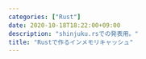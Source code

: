 ```yaml
---
categories: ["Rust"]
date: 2020-10-18T18:22:00+09:00
description: "shinjuku.rsでの発表用。"
title: "Rustで作るインメモリキャッシュ"
---
```

<section data-markdown
    data-separator="\n===\n"
    data-vertical="\n---\n"
    data-notes="^Note:">
<script type="text/template">

# Rustで作るインメモリキャッシュ
----------------------
[RustのLT会 Shinjuku.rs #12 @オンライン - connpass](https://forcia.connpass.com/event/187287/)

<!-- .slide: class="center" -->

===

# About Me
---------
![κeenのアイコン](/images/kappa2_vest.png) <!-- .element: style="position:absolute;right:0;z-index:-1" width="20%" -->

 * κeen
 * [@blackenedgold](https://twitter.com/blackenedgold)
 * Github: [KeenS](https://github.com/KeenS)
 * GitLab: [blackenedgold](https://gitlab.com/blackenedgold)
 * [Idein Inc.](https://idein.jp/)のエンジニア
 * Lisp, ML, Rust, Shell Scriptあたりを書きます

===

# モチベーション
--------------

* アプリケーションでキャッシュしたいよね
  + アクセス数の80%はアクセス頻度上位20%のアイテム
  + もうちょっと極端なケースも
* 例えば [crates.io](https://crates.io)のmost downloaded
* 少量ならメモリに載るのでDBアクセスを省きたい

===

# ハッシュマップ？
--------------


```rust
struct CachedDao { cache: HashMap<Key, Value>, dao: Dao }
impl CacheedDao {
    fn get(&mut self, key: &Key) -> Result<Option<Value>> {
        match self.cache.get(key) {
            Some(v) => Ok(Some(v)),
            None => {
                let v = dao.get(key)?;
                if let Some(v) = &v {
                    self.cache.insert(k.clone(), v.clone())
                }
                Ok(v)
            }
        }
    }
}
```

===

# 🙅‍
-------

* 使ってないデータを捨てる処理がない
* 最終的に全てのデータをメモリに載せてしまう
* →メモリ使用量制限のあるハッシュマップを作ろう
  + 現実にはアイテム数制限
===

# インメモリキャッシュ
----------------------

* ほとんどハッシュマップと一緒
* 容量が足りなくなったときの挙動が違う

<table style="align:center;border-collapse:separate;border-spacing:8px; display: inline">
  <tr><th style="border-bottom: solid 1px;">マップ</th><th  style="border-bottom: solid 1px;">キャッシュ</th></tr>
  <tr><td>容量を増やす</td><td>アイテムを削除</td></tr>
</table>


===

# キャッシュポリシー
--------------------

* 容量が一杯になったときにどのアイテムを削除するか？
* 色々ポリシーがある
  + ランダム
  + ハッシュが衝突したもの
  + 一番古い要素(FIFO)
  + …
* ポリシーによってパフォーマンス（ヒット率）が変わる

===

# Least Recently Used
---------------------

* 最後に参照したのが最も古いアイテムを削除
* そこそこキャッシュヒット率が良いことで知られる
* →これで実装してみよう

===

# LRU Explained
----------------


<svg width="640" height="480" xmlns:xlink="http://www.w3.org/1999/xlink">
  <g transform="scale(4)">
    <use xlink:href="#base-box" />
    <use xlink:href="#new-1" />
  </g>
</svg>

===

# LRU Explained
----------------

<svg width="640" height="480" xmlns:xlink="http://www.w3.org/1999/xlink">
  <g transform="scale(4)">
    <use xlink:href="#base-box" />
    <use xlink:href="#new-1" />
    <use xlink:href="#arrow-top" />
  </g>
</svg>

===

# LRU Explained
----------------

<svg width="640" height="480" xmlns:xlink="http://www.w3.org/1999/xlink">
  <g transform="scale(4)">
    <use xlink:href="#base-box" />
    <use xlink:href="#item-1" />
  </g>
</svg>

===

# LRU Explained
----------------

<svg width="640" height="480" xmlns:xlink="http://www.w3.org/1999/xlink">
  <g transform="scale(4)">
    <use xlink:href="#base-box" />
    <use xlink:href="#item-1" />
    <use xlink:href="#new-2" />
  </g>
</svg>

===

# LRU Explained
----------------

<svg width="640" height="480" xmlns:xlink="http://www.w3.org/1999/xlink">
  <g transform="scale(4)">
    <use xlink:href="#base-box" />
    <use xlink:href="#item-1" />
    <use xlink:href="#new-2" />
    <use xlink:href="#arrow-top" />
    <use xlink:href="#arrow-1-2" />
  </g>
</svg>

===

# LRU Explained
----------------

<svg width="640" height="480" xmlns:xlink="http://www.w3.org/1999/xlink">
  <g transform="scale(4)">
    <use xlink:href="#base-box" />
    <use xlink:href="#item-2-1" />
  </g>
</svg>

===

# LRU Explained
----------------

<svg width="640" height="480" xmlns:xlink="http://www.w3.org/1999/xlink">
  <g transform="scale(4)">
    <use xlink:href="#base-box" />
    <use xlink:href="#item-2-1" />
    <use xlink:href="#new-3" />
  </g>
</svg>

===

# LRU Explained
----------------

<svg width="640" height="480" xmlns:xlink="http://www.w3.org/1999/xlink">
  <g transform="scale(4)">
    <use xlink:href="#base-box" />
    <use xlink:href="#item-2-1" />
    <use xlink:href="#new-3" />
    <use xlink:href="#arrow-top" />
    <use xlink:href="#arrow-1-2" />
    <use xlink:href="#arrow-2-3" />
  </g>
</svg>

===

# LRU Explained
----------------

<svg width="640" height="480" xmlns:xlink="http://www.w3.org/1999/xlink">
  <g transform="scale(4)">
    <use xlink:href="#base-box" />
    <use xlink:href="#item-3-2-1" />
  </g>
</svg>

===

# LRU Explained
----------------

<svg width="640" height="480" xmlns:xlink="http://www.w3.org/1999/xlink">
  <g transform="scale(4)">
    <use xlink:href="#base-box" />
    <use xlink:href="#item-3-2-1" />
    <use xlink:href="#new-4" />
  </g>
</svg>


===

# LRU Explained
----------------

<svg width="640" height="480" xmlns:xlink="http://www.w3.org/1999/xlink">
  <g transform="scale(4)">
    <use xlink:href="#base-box" />
    <use xlink:href="#item-3-2-1" />
    <use xlink:href="#new-4" />
    <use xlink:href="#arrow-1-2" />
    <use xlink:href="#arrow-2-3" />
    <use xlink:href="#arrow-3-out" />
  </g>
</svg>

===

# LRU Explained
----------------

<svg width="640" height="480" xmlns:xlink="http://www.w3.org/1999/xlink">
  <g transform="scale(4)">
    <use xlink:href="#base-box" />
    <use xlink:href="#item--3-2-1out" />
    <use xlink:href="#new-4" />
  </g>
</svg>


===

# LRU Explained
----------------

<svg width="640" height="480" xmlns:xlink="http://www.w3.org/1999/xlink">
  <g transform="scale(4)">
    <use xlink:href="#base-box" />
    <use xlink:href="#item--3-2-1out" />
    <use xlink:href="#new-4" />
    <use xlink:href="#arrow-top" />
  </g>
</svg>

===

# LRU Explained
----------------

<svg width="640" height="480" xmlns:xlink="http://www.w3.org/1999/xlink">
  <g transform="scale(4)">
    <use xlink:href="#base-box" />
    <use xlink:href="#item-4-3-2" />
  </g>
</svg>

===

# LRU Explained
----------------

<svg width="640" height="480" xmlns:xlink="http://www.w3.org/1999/xlink">
  <g transform="scale(4)">
    <use xlink:href="#base-box" />
    <use xlink:href="#item-4-3-2" />
    <use xlink:href="#new-2" />
  </g>
</svg>

===

# LRU Explained
----------------

<svg width="640" height="480" xmlns:xlink="http://www.w3.org/1999/xlink">
  <g transform="scale(4)">
    <use xlink:href="#base-box" />
    <use xlink:href="#item-4-3-2" />
    <use xlink:href="#new-2" />
    <use xlink:href="#arrow-1-2" />
    <use xlink:href="#arrow-2-3" />
    <use xlink:href="#arrow-3-1" />
  </g>
</svg>

===

# LRU Explained
----------------

<svg width="640" height="480" xmlns:xlink="http://www.w3.org/1999/xlink">
  <g transform="scale(4)">
    <use xlink:href="#base-box" />
    <use xlink:href="#item-2-4-3" />
  </g>
</svg>


===

# 実装
------

* LRU + ハッシュマップ

<svg
   xmlns:dc="http://purl.org/dc/elements/1.1/"
   xmlns:cc="http://creativecommons.org/ns#"
   xmlns:rdf="http://www.w3.org/1999/02/22-rdf-syntax-ns#"
   xmlns:svg="http://www.w3.org/2000/svg"
   xmlns="http://www.w3.org/2000/svg"
   xmlns:sodipodi="http://sodipodi.sourceforge.net/DTD/sodipodi-0.dtd"
   xmlns:inkscape="http://www.inkscape.org/namespaces/inkscape"
   width="640"
   height="480"
   viewBox="0 0 169.33333 127"
   version="1.1"
   id="svg136"
   inkscape:version="0.92.5 (2060ec1f9f, 2020-04-08)"
   sodipodi:docname="fully-associative-cache.svg">
  <defs
     id="defs130" />
  <metadata
     id="metadata133">
    <rdf:RDF>
      <cc:Work
         rdf:about="">
        <dc:format>image/svg+xml</dc:format>
        <dc:type
           rdf:resource="http://purl.org/dc/dcmitype/StillImage" />
        <dc:title />
      </cc:Work>
    </rdf:RDF>
  </metadata>
  <g
     inkscape:label="レイヤー 1"
     inkscape:groupmode="layer"
     id="layer1"
     transform="translate(0,-169.99998)">
    <rect
       style="opacity:1;fill:none;fill-opacity:1;stroke:#1a1a1a;stroke-width:1.05833328;stroke-linecap:round;stroke-linejoin:miter;stroke-miterlimit:4;stroke-dasharray:none;stroke-dashoffset:0;stroke-opacity:1"
       id="rect186"
       width="13.49711"
       height="13.49711"
       x="32.205978"
       y="177.5305" />
    <rect
       style="opacity:1;fill:none;fill-opacity:1;stroke:#1a1a1a;stroke-width:1.05833328;stroke-linecap:round;stroke-linejoin:miter;stroke-miterlimit:4;stroke-dasharray:none;stroke-dashoffset:0;stroke-opacity:1"
       id="rect186-2"
       width="13.497111"
       height="13.497111"
       x="32.205978"
       y="191.02762" />
    <rect
       style="opacity:1;fill:none;fill-opacity:1;stroke:#1a1a1a;stroke-width:1.05833328;stroke-linecap:round;stroke-linejoin:miter;stroke-miterlimit:4;stroke-dasharray:none;stroke-dashoffset:0;stroke-opacity:1"
       id="rect186-7"
       width="13.497111"
       height="13.497111"
       x="32.205978"
       y="204.52473" />
    <rect
       style="opacity:1;fill:none;fill-opacity:1;stroke:#1a1a1a;stroke-width:1.05833328;stroke-linecap:round;stroke-linejoin:miter;stroke-miterlimit:4;stroke-dasharray:none;stroke-dashoffset:0;stroke-opacity:1"
       id="rect186-0"
       width="13.497111"
       height="13.497111"
       x="32.205978"
       y="218.02185" />
    <rect
       style="opacity:1;fill:none;fill-opacity:1;stroke:#1a1a1a;stroke-width:1.05833328;stroke-linecap:round;stroke-linejoin:miter;stroke-miterlimit:4;stroke-dasharray:none;stroke-dashoffset:0;stroke-opacity:1"
       id="rect186-9"
       width="13.497111"
       height="13.497111"
       x="32.205978"
       y="231.51897" />
    <rect
       style="opacity:1;fill:none;fill-opacity:1;stroke:#1a1a1a;stroke-width:1.05833328;stroke-linecap:round;stroke-linejoin:miter;stroke-miterlimit:4;stroke-dasharray:none;stroke-dashoffset:0;stroke-opacity:1"
       id="rect186-3"
       width="13.497111"
       height="13.497111"
       x="32.205978"
       y="258.51318" />
    <rect
       style="opacity:1;fill:none;fill-opacity:1;stroke:#1a1a1a;stroke-width:1.05833328;stroke-linecap:round;stroke-linejoin:miter;stroke-miterlimit:4;stroke-dasharray:none;stroke-dashoffset:0;stroke-opacity:1"
       id="rect186-6"
       width="13.497111"
       height="13.497111"
       x="32.205978"
       y="245.01608" />
    <g
       id="g275">
      <g
         transform="translate(6.2140111,0.73500061)"
         id="g264">
        <rect
           style="opacity:1;fill:none;fill-opacity:1;stroke:#1a1a1a;stroke-width:1.05833328;stroke-linecap:round;stroke-linejoin:miter;stroke-miterlimit:4;stroke-dasharray:none;stroke-dashoffset:0;stroke-opacity:1"
           id="rect186-06"
           width="30.468723"
           height="13.497116"
           x="67.552376"
           y="176.7955" />
        <rect
           style="opacity:1;fill:none;fill-opacity:1;stroke:#1a1a1a;stroke-width:1.05833328;stroke-linecap:round;stroke-linejoin:miter;stroke-miterlimit:4;stroke-dasharray:none;stroke-dashoffset:0;stroke-opacity:1"
           id="rect186-06-2"
           width="30.468723"
           height="13.497116"
           x="98.021103"
           y="176.7955" />
      </g>
    </g>
    <g
       transform="translate(0,13.497116)"
       id="g275-1">
      <g
         transform="translate(6.2140111,0.73500061)"
         id="g264-8">
        <rect
           style="opacity:1;fill:none;fill-opacity:1;stroke:#1a1a1a;stroke-width:1.05833328;stroke-linecap:round;stroke-linejoin:miter;stroke-miterlimit:4;stroke-dasharray:none;stroke-dashoffset:0;stroke-opacity:1"
           id="rect186-06-7"
           width="30.468723"
           height="13.497116"
           x="67.552376"
           y="176.7955" />
        <rect
           style="opacity:1;fill:none;fill-opacity:1;stroke:#1a1a1a;stroke-width:1.05833328;stroke-linecap:round;stroke-linejoin:miter;stroke-miterlimit:4;stroke-dasharray:none;stroke-dashoffset:0;stroke-opacity:1"
           id="rect186-06-2-9"
           width="30.468723"
           height="13.497116"
           x="98.021103"
           y="176.7955" />
      </g>
    </g>
    <g
       transform="translate(0,26.994232)"
       id="g275-2">
      <g
         transform="translate(6.2140111,0.73500061)"
         id="g264-0">
        <rect
           style="opacity:1;fill:none;fill-opacity:1;stroke:#1a1a1a;stroke-width:1.05833328;stroke-linecap:round;stroke-linejoin:miter;stroke-miterlimit:4;stroke-dasharray:none;stroke-dashoffset:0;stroke-opacity:1"
           id="rect186-06-23"
           width="30.468723"
           height="13.497116"
           x="67.552376"
           y="176.7955" />
        <rect
           style="opacity:1;fill:none;fill-opacity:1;stroke:#1a1a1a;stroke-width:1.05833328;stroke-linecap:round;stroke-linejoin:miter;stroke-miterlimit:4;stroke-dasharray:none;stroke-dashoffset:0;stroke-opacity:1"
           id="rect186-06-2-7"
           width="30.468723"
           height="13.497116"
           x="98.021103"
           y="176.7955" />
      </g>
    </g>
    <g
       transform="translate(0,40.491348)"
       id="g275-5">
      <g
         transform="translate(6.2140111,0.73500061)"
         id="g264-9">
        <rect
           style="opacity:1;fill:none;fill-opacity:1;stroke:#1a1a1a;stroke-width:1.05833328;stroke-linecap:round;stroke-linejoin:miter;stroke-miterlimit:4;stroke-dasharray:none;stroke-dashoffset:0;stroke-opacity:1"
           id="rect186-06-22"
           width="30.468723"
           height="13.497116"
           x="67.552376"
           y="176.7955" />
        <rect
           style="opacity:1;fill:none;fill-opacity:1;stroke:#1a1a1a;stroke-width:1.05833328;stroke-linecap:round;stroke-linejoin:miter;stroke-miterlimit:4;stroke-dasharray:none;stroke-dashoffset:0;stroke-opacity:1"
           id="rect186-06-2-8"
           width="30.468723"
           height="13.497116"
           x="98.021103"
           y="176.7955" />
      </g>
    </g>
    <g
       transform="translate(0,53.988464)"
       id="g275-9">
      <g
         transform="translate(6.2140111,0.73500061)"
         id="g264-7">
        <rect
           style="opacity:1;fill:none;fill-opacity:1;stroke:#1a1a1a;stroke-width:1.05833328;stroke-linecap:round;stroke-linejoin:miter;stroke-miterlimit:4;stroke-dasharray:none;stroke-dashoffset:0;stroke-opacity:1"
           id="rect186-06-3"
           width="30.468723"
           height="13.497116"
           x="67.552376"
           y="176.7955" />
        <rect
           style="opacity:1;fill:none;fill-opacity:1;stroke:#1a1a1a;stroke-width:1.05833328;stroke-linecap:round;stroke-linejoin:miter;stroke-miterlimit:4;stroke-dasharray:none;stroke-dashoffset:0;stroke-opacity:1"
           id="rect186-06-2-6"
           width="30.468723"
           height="13.497116"
           x="98.021103"
           y="176.7955" />
      </g>
    </g>
    <g
       transform="translate(0,67.48558)"
       id="g275-12">
      <g
         transform="translate(6.2140111,0.73500061)"
         id="g264-93">
        <rect
           style="opacity:1;fill:none;fill-opacity:1;stroke:#1a1a1a;stroke-width:1.05833328;stroke-linecap:round;stroke-linejoin:miter;stroke-miterlimit:4;stroke-dasharray:none;stroke-dashoffset:0;stroke-opacity:1"
           id="rect186-06-1"
           width="30.468723"
           height="13.497116"
           x="67.552376"
           y="176.7955" />
        <rect
           style="opacity:1;fill:none;fill-opacity:1;stroke:#1a1a1a;stroke-width:1.05833328;stroke-linecap:round;stroke-linejoin:miter;stroke-miterlimit:4;stroke-dasharray:none;stroke-dashoffset:0;stroke-opacity:1"
           id="rect186-06-2-94"
           width="30.468723"
           height="13.497116"
           x="98.021103"
           y="176.7955" />
      </g>
    </g>
    <g
       transform="translate(0,80.982696)"
       id="g275-7">
      <g
         transform="translate(6.2140111,0.73500061)"
         id="g264-84">
        <rect
           style="opacity:1;fill:none;fill-opacity:1;stroke:#1a1a1a;stroke-width:1.05833328;stroke-linecap:round;stroke-linejoin:miter;stroke-miterlimit:4;stroke-dasharray:none;stroke-dashoffset:0;stroke-opacity:1"
           id="rect186-06-5"
           width="30.468723"
           height="13.497116"
           x="67.552376"
           y="176.7955" />
        <rect
           style="opacity:1;fill:none;fill-opacity:1;stroke:#1a1a1a;stroke-width:1.05833328;stroke-linecap:round;stroke-linejoin:miter;stroke-miterlimit:4;stroke-dasharray:none;stroke-dashoffset:0;stroke-opacity:1"
           id="rect186-06-2-0"
           width="30.468723"
           height="13.497116"
           x="98.021103"
           y="176.7955" />
      </g>
    </g>
    <text
       xml:space="preserve"
       style="font-style:normal;font-variant:normal;font-weight:normal;font-stretch:normal;font-size:12.69999981px;line-height:134.00000334%;font-family:'源ノ角ゴシック JP';-inkscape-font-specification:'源ノ角ゴシック JP';text-align:center;letter-spacing:0px;word-spacing:0px;text-anchor:middle;fill:#000000;fill-opacity:1;stroke:none;stroke-width:0.26458332px;stroke-linecap:butt;stroke-linejoin:miter;stroke-opacity:1"
       x="37.782455"
       y="290.31824"
       id="text2526"><tspan
         sodipodi:role="line"
         x="37.782455"
         y="290.31824"
         id="tspan2524"
         style="stroke-width:0.26458332px"><tspan
           x="37.782455"
           y="290.31824"
           id="tspan2522"
           style="stroke-width:0.26458332px">LRU</tspan></tspan></text>
    <text
       xml:space="preserve"
       style="font-style:normal;font-variant:normal;font-weight:normal;font-stretch:normal;font-size:12.69999981px;line-height:134.00000334%;font-family:'源ノ角ゴシック JP';-inkscape-font-specification:'源ノ角ゴシック JP';text-align:center;letter-spacing:0px;word-spacing:0px;text-anchor:middle;fill:#000000;fill-opacity:1;stroke:none;stroke-width:0.26458332px;stroke-linecap:butt;stroke-linejoin:miter;stroke-opacity:1"
       x="104.63589"
       y="290.31824"
       id="text2532"><tspan
         sodipodi:role="line"
         x="104.63589"
         y="290.31824"
         id="tspan2530"
         style="stroke-width:0.26458332px"><tspan
           x="104.63589"
           y="290.31824"
           id="tspan2528"
           style="stroke-width:0.26458332px">HashMap</tspan></tspan></text>
  </g>
</svg>



===

# 実装
------

* LRU + ハッシュマップ
* LRUは リスト（あるいはベクタ）で簡単に実装できる
  + しかし効率が悪い
  + $O(n)$ の計算量
* ハッシュマップは標準ライブラリのものを使える
  + でもちょっと無駄がある


===

# 実装(LRU)
------

* 少数（定数）個のバケットを保持するブロックに分ける

<svg
   xmlns:dc="http://purl.org/dc/elements/1.1/"
   xmlns:cc="http://creativecommons.org/ns#"
   xmlns:rdf="http://www.w3.org/1999/02/22-rdf-syntax-ns#"
   xmlns:svg="http://www.w3.org/2000/svg"
   xmlns="http://www.w3.org/2000/svg"
   xmlns:sodipodi="http://sodipodi.sourceforge.net/DTD/sodipodi-0.dtd"
   xmlns:inkscape="http://www.inkscape.org/namespaces/inkscape"
   width="640"
   height="480"
   viewBox="0 0 169.33333 127"
   version="1.1"
   id="svg136"
   inkscape:version="0.92.5 (2060ec1f9f, 2020-04-08)"
   sodipodi:docname="way-assosiative-cache.svg">
  <defs
     id="defs130">
    <marker
       inkscape:stockid="Arrow1Mend"
       orient="auto"
       refY="0.0"
       refX="0.0"
       id="marker1753"
       style="overflow:visible;"
       inkscape:isstock="true">
      <path
         id="path1751"
         d="M 0.0,0.0 L 5.0,-5.0 L -12.5,0.0 L 5.0,5.0 L 0.0,0.0 z "
         style="fill-rule:evenodd;stroke:#000000;stroke-width:1pt;stroke-opacity:1;fill:#000000;fill-opacity:1"
         transform="scale(0.4) rotate(180) translate(10,0)" />
    </marker>
    <marker
       inkscape:isstock="true"
       style="overflow:visible;"
       id="marker1711"
       refX="0.0"
       refY="0.0"
       orient="auto"
       inkscape:stockid="Arrow1Mend"
       inkscape:collect="always">
      <path
         transform="scale(0.4) rotate(180) translate(10,0)"
         style="fill-rule:evenodd;stroke:#000000;stroke-width:1pt;stroke-opacity:1;fill:#000000;fill-opacity:1"
         d="M 0.0,0.0 L 5.0,-5.0 L -12.5,0.0 L 5.0,5.0 L 0.0,0.0 z "
         id="path1709" />
    </marker>
    <marker
       inkscape:stockid="Arrow1Mend"
       orient="auto"
       refY="0.0"
       refX="0.0"
       id="Arrow1Mend"
       style="overflow:visible;"
       inkscape:isstock="true"
       inkscape:collect="always">
      <path
         id="path1390"
         d="M 0.0,0.0 L 5.0,-5.0 L -12.5,0.0 L 5.0,5.0 L 0.0,0.0 z "
         style="fill-rule:evenodd;stroke:#000000;stroke-width:1pt;stroke-opacity:1;fill:#000000;fill-opacity:1"
         transform="scale(0.4) rotate(180) translate(10,0)" />
    </marker>
    <marker
       inkscape:stockid="Arrow1Lend"
       orient="auto"
       refY="0.0"
       refX="0.0"
       id="Arrow1Lend"
       style="overflow:visible;"
       inkscape:isstock="true">
      <path
         id="path1384"
         d="M 0.0,0.0 L 5.0,-5.0 L -12.5,0.0 L 5.0,5.0 L 0.0,0.0 z "
         style="fill-rule:evenodd;stroke:#000000;stroke-width:1pt;stroke-opacity:1;fill:#000000;fill-opacity:1"
         transform="scale(0.8) rotate(180) translate(12.5,0)" />
    </marker>
  </defs>
  <sodipodi:namedview
     id="base"
     pagecolor="#ffffff"
     bordercolor="#666666"
     borderopacity="1.0"
     inkscape:pageopacity="0.0"
     inkscape:pageshadow="2"
     inkscape:zoom="1.979899"
     inkscape:cx="298.24583"
     inkscape:cy="324.53951"
     inkscape:document-units="px"
     inkscape:current-layer="layer1"
     showgrid="false"
     units="px"
     showguides="true"
     inkscape:guide-bbox="true"
     inkscape:snap-bbox="false"
     inkscape:bbox-nodes="true"
     inkscape:snap-text-baseline="true"
     inkscape:snap-nodes="false"
     inkscape:snap-others="true"
     inkscape:window-width="3840"
     inkscape:window-height="2096"
     inkscape:window-x="0"
     inkscape:window-y="27"
     inkscape:window-maximized="1">
    <sodipodi:guide
       position="41.827681,25.247366"
       orientation="0,1"
       id="guide377"
       inkscape:locked="false" />
    <sodipodi:guide
       position="-74.701832,58.932931"
       orientation="0,1"
       id="guide1791"
       inkscape:locked="false" />
  </sodipodi:namedview>
  <metadata
     id="metadata133">
    <rdf:RDF>
      <cc:Work
         rdf:about="">
        <dc:format>image/svg+xml</dc:format>
        <dc:type
           rdf:resource="http://purl.org/dc/dcmitype/StillImage" />
        <dc:title />
      </cc:Work>
    </rdf:RDF>
  </metadata>
  <g
     inkscape:label="レイヤー 1"
     inkscape:groupmode="layer"
     id="layer1"
     transform="translate(0,-169.99998)">
    <rect
       style="opacity:1;fill:none;fill-opacity:1;stroke:#1a1a1a;stroke-width:0.30496144;stroke-linecap:round;stroke-linejoin:miter;stroke-miterlimit:4;stroke-dasharray:none;stroke-dashoffset:0;stroke-opacity:1"
       id="rect186-0"
       width="3.8892272"
       height="3.8892272"
       x="33.23521"
       y="250.15901" />
    <rect
       style="opacity:1;fill:none;fill-opacity:1;stroke:#1a1a1a;stroke-width:0.30496144;stroke-linecap:round;stroke-linejoin:miter;stroke-miterlimit:4;stroke-dasharray:none;stroke-dashoffset:0;stroke-opacity:1"
       id="rect186-9"
       width="3.8892272"
       height="3.8892272"
       x="33.23521"
       y="254.04823" />
    <rect
       style="opacity:1;fill:none;fill-opacity:1;stroke:#1a1a1a;stroke-width:0.30496144;stroke-linecap:round;stroke-linejoin:miter;stroke-miterlimit:4;stroke-dasharray:none;stroke-dashoffset:0;stroke-opacity:1"
       id="rect186-3"
       width="3.8892272"
       height="3.8892272"
       x="33.23521"
       y="261.82672" />
    <rect
       style="opacity:1;fill:none;fill-opacity:1;stroke:#1a1a1a;stroke-width:0.30496144;stroke-linecap:round;stroke-linejoin:miter;stroke-miterlimit:4;stroke-dasharray:none;stroke-dashoffset:0;stroke-opacity:1"
       id="rect186-6"
       width="3.8892272"
       height="3.8892272"
       x="33.23521"
       y="257.93747" />
    <g
       id="g264-9"
       transform="matrix(0.28815256,0,0,0.28815256,25.745557,199.21494)">
      <rect
         y="176.7955"
         x="67.552376"
         height="13.497116"
         width="30.468723"
         id="rect186-06-22"
         style="opacity:1;fill:none;fill-opacity:1;stroke:#1a1a1a;stroke-width:1.05833328;stroke-linecap:round;stroke-linejoin:miter;stroke-miterlimit:4;stroke-dasharray:none;stroke-dashoffset:0;stroke-opacity:1" />
      <rect
         y="176.7955"
         x="98.021103"
         height="13.497116"
         width="30.468723"
         id="rect186-06-2-8"
         style="opacity:1;fill:none;fill-opacity:1;stroke:#1a1a1a;stroke-width:1.05833328;stroke-linecap:round;stroke-linejoin:miter;stroke-miterlimit:4;stroke-dasharray:none;stroke-dashoffset:0;stroke-opacity:1" />
    </g>
    <g
       id="g264-7"
       transform="matrix(0.28815256,0,0,0.28815256,25.745557,203.10417)">
      <rect
         y="176.7955"
         x="67.552376"
         height="13.497116"
         width="30.468723"
         id="rect186-06-3"
         style="opacity:1;fill:none;fill-opacity:1;stroke:#1a1a1a;stroke-width:1.05833328;stroke-linecap:round;stroke-linejoin:miter;stroke-miterlimit:4;stroke-dasharray:none;stroke-dashoffset:0;stroke-opacity:1" />
      <rect
         y="176.7955"
         x="98.021103"
         height="13.497116"
         width="30.468723"
         id="rect186-06-2-6"
         style="opacity:1;fill:none;fill-opacity:1;stroke:#1a1a1a;stroke-width:1.05833328;stroke-linecap:round;stroke-linejoin:miter;stroke-miterlimit:4;stroke-dasharray:none;stroke-dashoffset:0;stroke-opacity:1" />
    </g>
    <g
       id="g264-93"
       transform="matrix(0.28815256,0,0,0.28815256,25.745557,206.9934)">
      <rect
         y="176.7955"
         x="67.552376"
         height="13.497116"
         width="30.468723"
         id="rect186-06-1"
         style="opacity:1;fill:none;fill-opacity:1;stroke:#1a1a1a;stroke-width:1.05833328;stroke-linecap:round;stroke-linejoin:miter;stroke-miterlimit:4;stroke-dasharray:none;stroke-dashoffset:0;stroke-opacity:1" />
      <rect
         y="176.7955"
         x="98.021103"
         height="13.497116"
         width="30.468723"
         id="rect186-06-2-94"
         style="opacity:1;fill:none;fill-opacity:1;stroke:#1a1a1a;stroke-width:1.05833328;stroke-linecap:round;stroke-linejoin:miter;stroke-miterlimit:4;stroke-dasharray:none;stroke-dashoffset:0;stroke-opacity:1" />
    </g>
    <g
       id="g264-84"
       transform="matrix(0.28815256,0,0,0.28815256,25.745557,210.88262)">
      <rect
         y="176.7955"
         x="67.552376"
         height="13.497116"
         width="30.468723"
         id="rect186-06-5"
         style="opacity:1;fill:none;fill-opacity:1;stroke:#1a1a1a;stroke-width:1.05833328;stroke-linecap:round;stroke-linejoin:miter;stroke-miterlimit:4;stroke-dasharray:none;stroke-dashoffset:0;stroke-opacity:1" />
      <rect
         y="176.7955"
         x="98.021103"
         height="13.497116"
         width="30.468723"
         id="rect186-06-2-0"
         style="opacity:1;fill:none;fill-opacity:1;stroke:#1a1a1a;stroke-width:1.05833328;stroke-linecap:round;stroke-linejoin:miter;stroke-miterlimit:4;stroke-dasharray:none;stroke-dashoffset:0;stroke-opacity:1" />
    </g>
    <text
       xml:space="preserve"
       style="font-style:normal;font-variant:normal;font-weight:normal;font-stretch:normal;font-size:3.65953732px;line-height:134.00000334%;font-family:'源ノ角ゴシック JP';-inkscape-font-specification:'源ノ角ゴシック JP';text-align:center;letter-spacing:0px;word-spacing:0px;text-anchor:middle;fill:#000000;fill-opacity:1;stroke:none;stroke-width:0.07624036px;stroke-linecap:butt;stroke-linejoin:miter;stroke-opacity:1"
       x="35.195225"
       y="271.70081"
       id="text2441"><tspan
         sodipodi:role="line"
         x="35.195225"
         y="271.70081"
         id="tspan2439"
         style="stroke-width:0.07624036px"><tspan
           x="35.195225"
           y="271.70081"
           id="tspan2437"
           style="stroke-width:0.07624036px">LRU</tspan></tspan></text>
    <text
       xml:space="preserve"
       style="font-style:normal;font-variant:normal;font-weight:normal;font-stretch:normal;font-size:3.65953732px;line-height:134.00000334%;font-family:'源ノ角ゴシック JP';-inkscape-font-specification:'源ノ角ゴシック JP';text-align:center;letter-spacing:0px;word-spacing:0px;text-anchor:middle;fill:#000000;fill-opacity:1;stroke:none;stroke-width:0.07624036px;stroke-linecap:butt;stroke-linejoin:miter;stroke-opacity:1"
       x="54.187115"
       y="271.75262"
       id="text2447"><tspan
         sodipodi:role="line"
         x="54.187115"
         y="271.75262"
         id="tspan2445"
         style="stroke-width:0.07624036px"><tspan
           x="54.187115"
           y="271.75262"
           id="tspan2443"
           style="stroke-width:0.07624036px">HashMap</tspan></tspan></text>
    <rect
       style="opacity:1;fill:none;fill-opacity:1;stroke:#1a1a1a;stroke-width:0.30496144;stroke-linecap:round;stroke-linejoin:miter;stroke-miterlimit:4;stroke-dasharray:none;stroke-dashoffset:0;stroke-opacity:1"
       id="rect186-0-3"
       width="3.8892272"
       height="3.8892272"
       x="82.619118"
       y="250.15901" />
    <rect
       style="opacity:1;fill:none;fill-opacity:1;stroke:#1a1a1a;stroke-width:0.30496144;stroke-linecap:round;stroke-linejoin:miter;stroke-miterlimit:4;stroke-dasharray:none;stroke-dashoffset:0;stroke-opacity:1"
       id="rect186-9-6"
       width="3.8892272"
       height="3.8892272"
       x="82.619118"
       y="254.04823" />
    <rect
       style="opacity:1;fill:none;fill-opacity:1;stroke:#1a1a1a;stroke-width:0.30496144;stroke-linecap:round;stroke-linejoin:miter;stroke-miterlimit:4;stroke-dasharray:none;stroke-dashoffset:0;stroke-opacity:1"
       id="rect186-3-1"
       width="3.8892272"
       height="3.8892272"
       x="82.619118"
       y="261.82672" />
    <rect
       style="opacity:1;fill:none;fill-opacity:1;stroke:#1a1a1a;stroke-width:0.30496144;stroke-linecap:round;stroke-linejoin:miter;stroke-miterlimit:4;stroke-dasharray:none;stroke-dashoffset:0;stroke-opacity:1"
       id="rect186-6-0"
       width="3.8892272"
       height="3.8892272"
       x="82.619118"
       y="257.93747" />
    <g
       id="g264-9-6"
       transform="matrix(0.28815257,0,0,0.28815257,75.129461,199.21494)">
      <rect
         y="176.7955"
         x="67.552376"
         height="13.497116"
         width="30.468723"
         id="rect186-06-22-3"
         style="opacity:1;fill:none;fill-opacity:1;stroke:#1a1a1a;stroke-width:1.05833328;stroke-linecap:round;stroke-linejoin:miter;stroke-miterlimit:4;stroke-dasharray:none;stroke-dashoffset:0;stroke-opacity:1" />
      <rect
         y="176.7955"
         x="98.021103"
         height="13.497116"
         width="30.468723"
         id="rect186-06-2-8-2"
         style="opacity:1;fill:none;fill-opacity:1;stroke:#1a1a1a;stroke-width:1.05833328;stroke-linecap:round;stroke-linejoin:miter;stroke-miterlimit:4;stroke-dasharray:none;stroke-dashoffset:0;stroke-opacity:1" />
    </g>
    <g
       id="g264-7-0"
       transform="matrix(0.28815257,0,0,0.28815257,75.129461,203.10417)">
      <rect
         y="176.7955"
         x="67.552376"
         height="13.497116"
         width="30.468723"
         id="rect186-06-3-6"
         style="opacity:1;fill:none;fill-opacity:1;stroke:#1a1a1a;stroke-width:1.05833328;stroke-linecap:round;stroke-linejoin:miter;stroke-miterlimit:4;stroke-dasharray:none;stroke-dashoffset:0;stroke-opacity:1" />
      <rect
         y="176.7955"
         x="98.021103"
         height="13.497116"
         width="30.468723"
         id="rect186-06-2-6-1"
         style="opacity:1;fill:none;fill-opacity:1;stroke:#1a1a1a;stroke-width:1.05833328;stroke-linecap:round;stroke-linejoin:miter;stroke-miterlimit:4;stroke-dasharray:none;stroke-dashoffset:0;stroke-opacity:1" />
    </g>
    <g
       id="g264-93-5"
       transform="matrix(0.28815257,0,0,0.28815257,75.129461,206.99341)">
      <rect
         y="176.7955"
         x="67.552376"
         height="13.497116"
         width="30.468723"
         id="rect186-06-1-5"
         style="opacity:1;fill:none;fill-opacity:1;stroke:#1a1a1a;stroke-width:1.05833328;stroke-linecap:round;stroke-linejoin:miter;stroke-miterlimit:4;stroke-dasharray:none;stroke-dashoffset:0;stroke-opacity:1" />
      <rect
         y="176.7955"
         x="98.021103"
         height="13.497116"
         width="30.468723"
         id="rect186-06-2-94-4"
         style="opacity:1;fill:none;fill-opacity:1;stroke:#1a1a1a;stroke-width:1.05833328;stroke-linecap:round;stroke-linejoin:miter;stroke-miterlimit:4;stroke-dasharray:none;stroke-dashoffset:0;stroke-opacity:1" />
    </g>
    <g
       id="g264-84-7"
       transform="matrix(0.28815257,0,0,0.28815257,75.129461,210.88262)">
      <rect
         y="176.7955"
         x="67.552376"
         height="13.497116"
         width="30.468723"
         id="rect186-06-5-6"
         style="opacity:1;fill:none;fill-opacity:1;stroke:#1a1a1a;stroke-width:1.05833328;stroke-linecap:round;stroke-linejoin:miter;stroke-miterlimit:4;stroke-dasharray:none;stroke-dashoffset:0;stroke-opacity:1" />
      <rect
         y="176.7955"
         x="98.021103"
         height="13.497116"
         width="30.468723"
         id="rect186-06-2-0-5"
         style="opacity:1;fill:none;fill-opacity:1;stroke:#1a1a1a;stroke-width:1.05833328;stroke-linecap:round;stroke-linejoin:miter;stroke-miterlimit:4;stroke-dasharray:none;stroke-dashoffset:0;stroke-opacity:1" />
    </g>
    <text
       xml:space="preserve"
       style="font-style:normal;font-variant:normal;font-weight:normal;font-stretch:normal;font-size:3.65953732px;line-height:134.00000334%;font-family:'源ノ角ゴシック JP';-inkscape-font-specification:'源ノ角ゴシック JP';text-align:center;letter-spacing:0px;word-spacing:0px;text-anchor:middle;fill:#000000;fill-opacity:1;stroke:none;stroke-width:0.07624036px;stroke-linecap:butt;stroke-linejoin:miter;stroke-opacity:1"
       x="84.445496"
       y="271.75262"
       id="text2453"><tspan
         sodipodi:role="line"
         x="84.445496"
         y="271.75262"
         id="tspan2451"
         style="stroke-width:0.07624036px"><tspan
           x="84.445496"
           y="271.75262"
           id="tspan2449"
           style="stroke-width:0.07624036px">LRU</tspan></tspan></text>
    <text
       xml:space="preserve"
       style="font-style:normal;font-variant:normal;font-weight:normal;font-stretch:normal;font-size:3.65953732px;line-height:134.00000334%;font-family:'源ノ角ゴシック JP';-inkscape-font-specification:'源ノ角ゴシック JP';text-align:center;letter-spacing:0px;word-spacing:0px;text-anchor:middle;fill:#000000;fill-opacity:1;stroke:none;stroke-width:0.07624036px;stroke-linecap:butt;stroke-linejoin:miter;stroke-opacity:1"
       x="103.83829"
       y="271.75262"
       id="text2459"><tspan
         sodipodi:role="line"
         x="103.83829"
         y="271.75262"
         id="tspan2457"
         style="stroke-width:0.07624036px"><tspan
           x="103.83829"
           y="271.75262"
           id="tspan2455"
           style="stroke-width:0.07624036px">HashMap</tspan></tspan></text>
    <rect
       style="opacity:1;fill:none;fill-opacity:1;stroke:#1a1a1a;stroke-width:0.30496144;stroke-linecap:round;stroke-linejoin:miter;stroke-miterlimit:4;stroke-dasharray:none;stroke-dashoffset:0;stroke-opacity:1"
       id="rect186-0-4"
       width="3.8892272"
       height="3.8892272"
       x="134.0685"
       y="250.15903" />
    <rect
       style="opacity:1;fill:none;fill-opacity:1;stroke:#1a1a1a;stroke-width:0.30496144;stroke-linecap:round;stroke-linejoin:miter;stroke-miterlimit:4;stroke-dasharray:none;stroke-dashoffset:0;stroke-opacity:1"
       id="rect186-9-7"
       width="3.8892272"
       height="3.8892272"
       x="134.0685"
       y="254.04825" />
    <rect
       style="opacity:1;fill:none;fill-opacity:1;stroke:#1a1a1a;stroke-width:0.30496144;stroke-linecap:round;stroke-linejoin:miter;stroke-miterlimit:4;stroke-dasharray:none;stroke-dashoffset:0;stroke-opacity:1"
       id="rect186-3-4"
       width="3.8892272"
       height="3.8892272"
       x="134.0685"
       y="261.82672" />
    <rect
       style="opacity:1;fill:none;fill-opacity:1;stroke:#1a1a1a;stroke-width:0.30496144;stroke-linecap:round;stroke-linejoin:miter;stroke-miterlimit:4;stroke-dasharray:none;stroke-dashoffset:0;stroke-opacity:1"
       id="rect186-6-4"
       width="3.8892272"
       height="3.8892272"
       x="134.0685"
       y="257.93747" />
    <g
       id="g264-9-3"
       transform="matrix(0.28815257,0,0,0.28815257,126.57885,199.21494)">
      <rect
         y="176.7955"
         x="67.552376"
         height="13.497116"
         width="30.468723"
         id="rect186-06-22-0"
         style="opacity:1;fill:none;fill-opacity:1;stroke:#1a1a1a;stroke-width:1.05833328;stroke-linecap:round;stroke-linejoin:miter;stroke-miterlimit:4;stroke-dasharray:none;stroke-dashoffset:0;stroke-opacity:1" />
      <rect
         y="176.7955"
         x="98.021103"
         height="13.497116"
         width="30.468723"
         id="rect186-06-2-8-7"
         style="opacity:1;fill:none;fill-opacity:1;stroke:#1a1a1a;stroke-width:1.05833328;stroke-linecap:round;stroke-linejoin:miter;stroke-miterlimit:4;stroke-dasharray:none;stroke-dashoffset:0;stroke-opacity:1" />
    </g>
    <g
       id="g264-7-8"
       transform="matrix(0.28815257,0,0,0.28815257,126.57885,203.10417)">
      <rect
         y="176.7955"
         x="67.552376"
         height="13.497116"
         width="30.468723"
         id="rect186-06-3-68"
         style="opacity:1;fill:none;fill-opacity:1;stroke:#1a1a1a;stroke-width:1.05833328;stroke-linecap:round;stroke-linejoin:miter;stroke-miterlimit:4;stroke-dasharray:none;stroke-dashoffset:0;stroke-opacity:1" />
      <rect
         y="176.7955"
         x="98.021103"
         height="13.497116"
         width="30.468723"
         id="rect186-06-2-6-8"
         style="opacity:1;fill:none;fill-opacity:1;stroke:#1a1a1a;stroke-width:1.05833328;stroke-linecap:round;stroke-linejoin:miter;stroke-miterlimit:4;stroke-dasharray:none;stroke-dashoffset:0;stroke-opacity:1" />
    </g>
    <g
       id="g264-93-4"
       transform="matrix(0.28815257,0,0,0.28815257,126.57885,206.99341)">
      <rect
         y="176.7955"
         x="67.552376"
         height="13.497116"
         width="30.468723"
         id="rect186-06-1-3"
         style="opacity:1;fill:none;fill-opacity:1;stroke:#1a1a1a;stroke-width:1.05833328;stroke-linecap:round;stroke-linejoin:miter;stroke-miterlimit:4;stroke-dasharray:none;stroke-dashoffset:0;stroke-opacity:1" />
      <rect
         y="176.7955"
         x="98.021103"
         height="13.497116"
         width="30.468723"
         id="rect186-06-2-94-1"
         style="opacity:1;fill:none;fill-opacity:1;stroke:#1a1a1a;stroke-width:1.05833328;stroke-linecap:round;stroke-linejoin:miter;stroke-miterlimit:4;stroke-dasharray:none;stroke-dashoffset:0;stroke-opacity:1" />
    </g>
    <g
       id="g264-84-4"
       transform="matrix(0.28815257,0,0,0.28815257,126.57885,210.88262)">
      <rect
         y="176.7955"
         x="67.552376"
         height="13.497116"
         width="30.468723"
         id="rect186-06-5-9"
         style="opacity:1;fill:none;fill-opacity:1;stroke:#1a1a1a;stroke-width:1.05833328;stroke-linecap:round;stroke-linejoin:miter;stroke-miterlimit:4;stroke-dasharray:none;stroke-dashoffset:0;stroke-opacity:1" />
      <rect
         y="176.7955"
         x="98.021103"
         height="13.497116"
         width="30.468723"
         id="rect186-06-2-0-2"
         style="opacity:1;fill:none;fill-opacity:1;stroke:#1a1a1a;stroke-width:1.05833328;stroke-linecap:round;stroke-linejoin:miter;stroke-miterlimit:4;stroke-dasharray:none;stroke-dashoffset:0;stroke-opacity:1" />
    </g>
    <text
       xml:space="preserve"
       style="font-style:normal;font-variant:normal;font-weight:normal;font-stretch:normal;font-size:3.65953732px;line-height:134.00000334%;font-family:'源ノ角ゴシック JP';-inkscape-font-specification:'源ノ角ゴシック JP';text-align:center;letter-spacing:0px;word-spacing:0px;text-anchor:middle;fill:#000000;fill-opacity:1;stroke:none;stroke-width:0.07624036px;stroke-linecap:butt;stroke-linejoin:miter;stroke-opacity:1"
       x="136.56305"
       y="271.75262"
       id="text2465"><tspan
         sodipodi:role="line"
         x="136.56305"
         y="271.75262"
         id="tspan2463"
         style="stroke-width:0.07624036px"><tspan
           x="136.56305"
           y="271.75262"
           id="tspan2461"
           style="stroke-width:0.07624036px">LRU</tspan></tspan></text>
    <text
       xml:space="preserve"
       style="font-style:normal;font-variant:normal;font-weight:normal;font-stretch:normal;font-size:3.65953732px;line-height:134.00000334%;font-family:'源ノ角ゴシック JP';-inkscape-font-specification:'源ノ角ゴシック JP';text-align:center;letter-spacing:0px;word-spacing:0px;text-anchor:middle;fill:#000000;fill-opacity:1;stroke:none;stroke-width:0.07624036px;stroke-linecap:butt;stroke-linejoin:miter;stroke-opacity:1"
       x="155.0204"
       y="271.75262"
       id="text2471"><tspan
         sodipodi:role="line"
         x="155.0204"
         y="271.75262"
         id="tspan2469"
         style="stroke-width:0.07624036px"><tspan
           x="155.0204"
           y="271.75262"
           id="tspan2467"
           style="stroke-width:0.07624036px">HashMap</tspan></tspan></text>
    <path
       style="fill:none;fill-rule:evenodd;stroke:#000000;stroke-width:0.79374999;stroke-linecap:butt;stroke-linejoin:miter;stroke-miterlimit:4;stroke-dasharray:none;stroke-opacity:1;marker-end:url(#Arrow1Mend)"
       d="M 100.49334,187.86098 53.587541,237.30584"
       id="path574"
       inkscape:connector-curvature="0"
       sodipodi:nodetypes="cc" />
    <path
       style="fill:none;fill-rule:evenodd;stroke:#000000;stroke-width:0.79374999;stroke-linecap:butt;stroke-linejoin:miter;stroke-miterlimit:4;stroke-dasharray:none;stroke-opacity:1;marker-end:url(#marker1711)"
       d="m 100.22607,188.12825 0.40091,49.17759"
       id="path1701"
       inkscape:connector-curvature="0"
       sodipodi:nodetypes="cc" />
    <path
       style="fill:none;fill-rule:evenodd;stroke:#000000;stroke-width:0.79374999;stroke-linecap:butt;stroke-linejoin:miter;stroke-miterlimit:4;stroke-dasharray:none;stroke-opacity:1;marker-end:url(#marker1753)"
       d="m 100.35971,188.39552 46.77216,48.91032"
       id="path1743"
       inkscape:connector-curvature="0"
       sodipodi:nodetypes="cc" />
    <text
       xml:space="preserve"
       style="font-style:normal;font-variant:normal;font-weight:normal;font-stretch:normal;font-size:19.7555542px;line-height:134.00000334%;font-family:'源ノ角ゴシック JP';-inkscape-font-specification:'源ノ角ゴシック JP';text-align:center;letter-spacing:0px;word-spacing:0px;text-anchor:middle;fill:#000000;fill-opacity:1;stroke:none;stroke-width:0.26458332px;stroke-linecap:butt;stroke-linejoin:miter;stroke-opacity:1"
       x="25.726702"
       y="265.3584"
       id="text121"><tspan
         sodipodi:role="line"
         x="25.726702"
         y="265.3584"
         id="tspan119"
         style="stroke-width:0.26458332px"><tspan
           x="25.726702"
           y="265.3584"
           id="tspan117"
           style="stroke-width:0.26458332px">{</tspan></tspan></text>
    <flowRoot
       xml:space="preserve"
       id="flowRoot2221"
       style="fill:black;stroke:none;stroke-opacity:1;stroke-width:1px;stroke-linejoin:miter;stroke-linecap:butt;fill-opacity:1;font-family:'源ノ角ゴシック JP';font-style:normal;font-weight:normal;font-size:64px;line-height:134.00000334%;letter-spacing:0px;word-spacing:0px;-inkscape-font-specification:'源ノ角ゴシック JP';font-stretch:normal;font-variant:normal;text-anchor:middle;text-align:center"><flowRegion
         id="flowRegion2223"><rect
           id="rect2225"
           width="45.961941"
           height="122.73354"
           x="10.606602"
           y="288.57608" /></flowRegion><flowPara
         id="flowPara2227" /></flowRoot>    <flowRoot
       xml:space="preserve"
       id="flowRoot2237"
       style="fill:black;stroke:none;stroke-opacity:1;stroke-width:1px;stroke-linejoin:miter;stroke-linecap:butt;fill-opacity:1;font-family:'源ノ角ゴシック JP';font-style:normal;font-weight:normal;font-size:29.33333333px;line-height:134.00000334%;letter-spacing:0px;word-spacing:0px;-inkscape-font-specification:'源ノ角ゴシック JP';font-stretch:normal;font-variant:normal;text-anchor:middle;text-align:center;"><flowRegion
         id="flowRegion2239"
         style="font-size:29.33333333px;"><rect
           id="rect2241"
           width="40.406101"
           height="91.455101"
           x="10.606602"
           y="293.12177"
           style="font-size:29.33333333px;" /></flowRegion><flowPara
         id="flowPara2243" /></flowRoot>    <flowRoot
       xml:space="preserve"
       id="flowRoot2245"
       style="fill:black;stroke:none;stroke-opacity:1;stroke-width:1px;stroke-linejoin:miter;stroke-linecap:butt;fill-opacity:1;font-family:'源ノ角ゴシック JP';font-style:normal;font-weight:normal;font-size:29.33333333px;line-height:134.00000334%;letter-spacing:0px;word-spacing:0px;-inkscape-font-specification:'源ノ角ゴシック JP';font-stretch:normal;font-variant:normal;text-anchor:middle;text-align:center;"><flowRegion
         id="flowRegion2247"
         style="font-size:29.33333333px;"><rect
           id="rect2249"
           width="46.467018"
           height="115.66247"
           x="-1.0101526"
           y="296.15222"
           style="font-size:29.33333333px;" /></flowRegion><flowPara
         id="flowPara2251" /></flowRoot>    <flowRoot
       xml:space="preserve"
       id="flowRoot2259"
       style="fill:black;stroke:none;stroke-opacity:1;stroke-width:1px;stroke-linejoin:miter;stroke-linecap:butt;fill-opacity:1;font-family:'源ノ角ゴシック JP';font-style:normal;font-weight:normal;font-size:32px;line-height:134.00000334%;letter-spacing:0px;word-spacing:0px;-inkscape-font-specification:'源ノ角ゴシック JP';font-stretch:normal;font-variant:normal;text-anchor:middle;text-align:center;"><flowRegion
         id="flowRegion2261"
         style="font-size:32px;"><rect
           id="rect2263"
           width="124.24876"
           height="177.78685"
           x="-72.73098"
           y="236.04816"
           style="font-size:32px;" /></flowRegion><flowPara
         id="flowPara2265" /></flowRoot>    <text
       xml:space="preserve"
       style="font-style:normal;font-variant:normal;font-weight:normal;font-stretch:normal;font-size:7.76111126px;line-height:134.00000334%;font-family:'源ノ角ゴシック JP';-inkscape-font-specification:'源ノ角ゴシック JP';text-align:center;letter-spacing:0px;word-spacing:0px;text-anchor:middle;fill:#000000;fill-opacity:1;stroke:none;stroke-width:0.26458332px;stroke-linecap:butt;stroke-linejoin:miter;stroke-opacity:1"
       x="12.310418"
       y="262.11868"
       id="text2435"><tspan
         sodipodi:role="line"
         x="12.310418"
         y="262.11868"
         id="tspan2433"
         style="stroke-width:0.26458332px"><tspan
           x="12.310418"
           y="262.11868"
           id="tspan2431"
           style="stroke-width:0.26458332px">fixed</tspan></tspan></text>
  </g>
</svg>

===

# 実装(LRU)
------

* LRUを効率的に実装したい
* 少数（定数）個のバケットを保持するブロックに分ける
  + 今回は16個
  + 少数ならビット演算でLRUを実装できる
* ブロックへの振り分けはハッシュ値を使う
  + 下4bitをブロック内の振り分けに
  + 5bit目以降をブロックの振り分けに
* キャッシュヒット率を捨てて速度をとった


===

# 実装(ハッシュマップ)
------

* ハッシュマップにはキャッシュに必要のない機能がある
  + 容量が足りなくなったら拡大など
* LRUで管理する関係上ハッシュマップ内部のインデックスを使いたい

===

# hashbrown
------------

* [hashbrown](https://crates.io/crates/hashbrown)
* 標準ライブラリのハッシュマップはcrates.ioに公開されている
* 低レベルAPIの[`RawTable`](https://docs.rs/hashbrown/0.9.1/hashbrown/raw/struct.RawTable.html)が公開されている
* → これを使うと実装できそう

===

# chechire
-----------

* [blackenedgold/chechire](https://gitlab.com/blackenedgold/chechire)
  + 発音はチェシャ猫のcheshireと同じ
* 16-way assosiativeなhashbrownベースのキャッシュ
* ほぼ標準ライブラリの `HashMap` と同じAPI
* 時間の都合で紹介は省略

===
# ベンチマーク
--------------

* 以下の3つが対象
  + chechire
  + LRUを `Vec` で実装した簡易キャッシュ
  + LRUを `VecDeque` で〃
* キャッシュサイズ16348
* ベキ分布なランダムアクセス1,000,000回
* キャッシュミスすると500usのスリープ
  + DB叩くとだいたいこのくらい？

===
# 結果
------

<style type="text/css">
.graph{
  background:#aaa;
  border-radius:5px;
  white-space: nowrap;
  text-align: left;
}
td {
  white-space: nowrap;
}
</style>

| subject             | hit rate |  time
|:--------------------|----------|-----------------------------------------------------------------
| chechire            |  98.9537%  | <div class="graph" style="width:calc( 5958px * 0.05 );">5958ms</div>
| easy cache (vec)    |  99.1176%  | <div class="graph" style="width:calc( 6266px * 0.05 );">6266ms</div>
| easy cache (deque)  |  99.1117%  | <div class="graph" style="width:calc( 6469px * 0.05 );">6469ms</div>


===

# まとめ
--------

* 定数個のアイテムを保持できるキャッシュを作ったよ
* アイテム管理にはLRUというポリシーがあるよ
* fully associativeだと遅いから16-wayくらいにしたよ
* Rustの `HashMap` は改造できるよ


</script>
</section>

<svg
   xmlns:svg="http://www.w3.org/2000/svg"
   xmlns="http://www.w3.org/2000/svg"
   xmlns:inkscape="http://www.inkscape.org/namespaces/inkscape"
   width="640"
   height="480"
   version="1.1"
   id="lru"
   inkscape:version="0.92.5 (2060ec1f9f, 2020-04-08)">
  <defs id="defs2">
    <marker
       inkscape:stockid="Arrow1Send"
       orient="auto"
       refY="0.0"
       refX="0.0"
       id="marker3501"
       style="overflow:visible;"
       inkscape:isstock="true">
      <path
         id="path3499"
         d="M 0.0,0.0 L 5.0,-5.0 L -12.5,0.0 L 5.0,5.0 L 0.0,0.0 z "
         style="fill-rule:evenodd;stroke:#000000;stroke-width:1pt;stroke-opacity:1;fill:#000000;fill-opacity:1"
         transform="scale(0.2) rotate(180) translate(6,0)" />
    </marker>
    <marker
       inkscape:isstock="true"
       style="overflow:visible;"
       id="marker3185"
       refX="0.0"
       refY="0.0"
       orient="auto"
       inkscape:stockid="Arrow1Send"
       inkscape:collect="always">
      <path
         transform="scale(0.2) rotate(180) translate(6,0)"
         style="fill-rule:evenodd;stroke:#000000;stroke-width:1pt;stroke-opacity:1;fill:#000000;fill-opacity:1"
         d="M 0.0,0.0 L 5.0,-5.0 L -12.5,0.0 L 5.0,5.0 L 0.0,0.0 z "
         id="path3183" />
    </marker>
    <marker
       inkscape:isstock="true"
       style="overflow:visible;"
       id="marker1967"
       refX="0.0"
       refY="0.0"
       orient="auto"
       inkscape:stockid="Arrow1Send">
      <path
         transform="scale(0.2) rotate(180) translate(6,0)"
         style="fill-rule:evenodd;stroke:#000000;stroke-width:1pt;stroke-opacity:1;fill:#000000;fill-opacity:1"
         d="M 0.0,0.0 L 5.0,-5.0 L -12.5,0.0 L 5.0,5.0 L 0.0,0.0 z "
         id="path1965" />
    </marker>
    <marker
       inkscape:stockid="Arrow1Send"
       orient="auto"
       refY="0.0"
       refX="0.0"
       id="Arrow1Send"
       style="overflow:visible;"
       inkscape:isstock="true"
       inkscape:collect="always">
      <path
         id="path918"
         d="M 0.0,0.0 L 5.0,-5.0 L -12.5,0.0 L 5.0,5.0 L 0.0,0.0 z "
         style="fill-rule:evenodd;stroke:#000000;stroke-width:1pt;stroke-opacity:1;fill:#000000;fill-opacity:1"
         transform="scale(0.2) rotate(180) translate(6,0)" />
    </marker>
    <marker
       inkscape:isstock="true"
       style="overflow:visible;"
       id="marker1337"
       refX="0.0"
       refY="0.0"
       orient="auto"
       inkscape:stockid="Arrow1Mend">
      <path
         transform="scale(0.4) rotate(180) translate(10,0)"
         style="fill-rule:evenodd;stroke:#000000;stroke-width:1pt;stroke-opacity:1;fill:#000000;fill-opacity:1"
         d="M 0.0,0.0 L 5.0,-5.0 L -12.5,0.0 L 5.0,5.0 L 0.0,0.0 z "
         id="path1335" />
    </marker>
    <marker
       inkscape:isstock="true"
       style="overflow:visible;"
       id="marker1269"
       refX="0.0"
       refY="0.0"
       orient="auto"
       inkscape:stockid="Arrow1Mend">
      <path
         transform="scale(0.4) rotate(180) translate(10,0)"
         style="fill-rule:evenodd;stroke:#000000;stroke-width:1pt;stroke-opacity:1;fill:#000000;fill-opacity:1"
         d="M 0.0,0.0 L 5.0,-5.0 L -12.5,0.0 L 5.0,5.0 L 0.0,0.0 z "
         id="path1267" />
    </marker>
    <marker
       inkscape:stockid="Arrow1Mend"
       orient="auto"
       refY="0.0"
       refX="0.0"
       id="Arrow1Mend"
       style="overflow:visible;"
       inkscape:isstock="true"
       inkscape:collect="always">
      <path
         id="path912"
         d="M 0.0,0.0 L 5.0,-5.0 L -12.5,0.0 L 5.0,5.0 L 0.0,0.0 z "
         style="fill-rule:evenodd;stroke:#000000;stroke-width:1pt;stroke-opacity:1;fill:#000000;fill-opacity:1"
         transform="scale(0.4) rotate(180) translate(10,0)" />
    </marker>
    <marker
       inkscape:stockid="Arrow1Lend"
       orient="auto"
       refY="0.0"
       refX="0.0"
       id="Arrow1Lend"
       style="overflow:visible;"
       inkscape:isstock="true">
      <path
         id="path906"
         d="M 0.0,0.0 L 5.0,-5.0 L -12.5,0.0 L 5.0,5.0 L 0.0,0.0 z "
         style="fill-rule:evenodd;stroke:#000000;stroke-width:1pt;stroke-opacity:1;fill:#000000;fill-opacity:1"
         transform="scale(0.8) rotate(180) translate(12.5,0)" />
    </marker>
    <marker
       inkscape:stockid="Arrow1Lstart"
       orient="auto"
       refY="0.0"
       refX="0.0"
       id="Arrow1Lstart"
       style="overflow:visible"
       inkscape:isstock="true">
      <path
         id="path903"
         d="M 0.0,0.0 L 5.0,-5.0 L -12.5,0.0 L 5.0,5.0 L 0.0,0.0 z "
         style="fill-rule:evenodd;stroke:#000000;stroke-width:1pt;stroke-opacity:1;fill:#000000;fill-opacity:1"
         transform="scale(0.8) translate(12.5,0)" />
    </marker>
    <marker
       inkscape:isstock="true"
       style="overflow:visible"
       id="marker1967-2"
       refX="0"
       refY="0"
       orient="auto"
       inkscape:stockid="Arrow1Send">
      <path
         inkscape:connector-curvature="0"
         transform="matrix(-0.2,0,0,-0.2,-1.2,0)"
         style="fill:#000000;fill-opacity:1;fill-rule:evenodd;stroke:#000000;stroke-width:1.00000003pt;stroke-opacity:1"
         d="M 0,0 5,-5 -12.5,0 5,5 Z"
         id="path1965-7" />
    </marker>
    <symbol
       inkscape:label="base-box"
       inkscape:groupmode="layer"
       id="base-box"
       transform="translate(0,-169.99998)"
       style="display:inline">
      <g id="g3621">
        <rect
           y="187.70956"
           x="46.238255"
           height="22.753609"
           width="22.753609"
           id="rect10"
           style="opacity:1;fill:none;fill-opacity:1;stroke:#1a1a1a;stroke-width:1.32291663;stroke-linecap:round;stroke-linejoin:miter;stroke-miterlimit:4;stroke-dasharray:none;stroke-dashoffset:0;stroke-opacity:1" />
        <rect
           y="210.46318"
           x="46.238255"
           height="22.753609"
           width="22.753609"
           id="rect10-3"
           style="opacity:1;fill:none;fill-opacity:1;stroke:#1a1a1a;stroke-width:1.32291663;stroke-linecap:round;stroke-linejoin:miter;stroke-miterlimit:4;stroke-dasharray:none;stroke-dashoffset:0;stroke-opacity:1" />
        <rect
           y="233.21678"
           x="46.238255"
           height="22.753609"
           width="22.753609"
           id="rect10-6"
           style="opacity:1;fill:none;fill-opacity:1;stroke:#1a1a1a;stroke-width:1.32291663;stroke-linecap:round;stroke-linejoin:miter;stroke-miterlimit:4;stroke-dasharray:none;stroke-dashoffset:0;stroke-opacity:1" />
      </g>
    </symbol>
    <symbol
       inkscape:groupmode="layer"
       id="arrow-top"
       inkscape:label="arrow-top"
       style="display:inline">
      <path
         style="fill:none;fill-rule:evenodd;stroke:#000000;stroke-width:1.32291663;stroke-linecap:butt;stroke-linejoin:miter;stroke-miterlimit:4;stroke-dasharray:none;stroke-opacity:1;marker-end:url(#Arrow1Mend)"
         d="m 128.20608,25.01997 c 0,0 -10.23865,-10.579456 -25.22088,-10.782835 C 88.002972,14.033757 71.916025,26.664809 71.916025,26.664809"
         id="path96"
         inkscape:connector-curvature="0"
         sodipodi:nodetypes="czc" />
    </symbol>
    <symbol
       inkscape:label="new-1"
       id="new-1"
       inkscape:groupmode="layer"
       style="display:inline">
      <text
         xml:space="preserve"
         style="font-style:normal;font-variant:normal;font-weight:normal;font-stretch:normal;font-size:12.69999981px;line-height:134.00000334%;font-family:'源ノ角ゴシック JP';-inkscape-font-specification:'源ノ角ゴシック JP';text-align:center;letter-spacing:0px;word-spacing:0px;text-anchor:middle;fill:#000000;fill-opacity:1;stroke:none;stroke-width:0.26458332px;stroke-linecap:butt;stroke-linejoin:miter;stroke-opacity:1"
         x="133.08879"
         y="32.506424"
         id="text149"><tspan
           sodipodi:role="line"
           x="133.08879"
           y="32.506424"
           id="tspan147"
           style="stroke-width:0.26458332px"><tspan
             x="133.08879"
             y="32.506424"
             id="tspan145"
             style="stroke-width:0.26458332px">1</tspan></tspan></text>
    </symbol>
    <symbol
       style="display:inline"
       inkscape:groupmode="layer"
       id="new-2"
       inkscape:label="new-2">
      <text
         xml:space="preserve"
         style="font-style:normal;font-variant:normal;font-weight:normal;font-stretch:normal;font-size:12.69999981px;line-height:134.00000334%;font-family:'源ノ角ゴシック JP';-inkscape-font-specification:'源ノ角ゴシック JP';text-align:center;letter-spacing:0px;word-spacing:0px;text-anchor:middle;fill:#000000;fill-opacity:1;stroke:none;stroke-width:0.26458332px;stroke-linecap:butt;stroke-linejoin:miter;stroke-opacity:1"
         x="133.18018"
         y="32.597801"
         id="text155"><tspan
           sodipodi:role="line"
           x="133.18018"
           y="32.597801"
           id="tspan153"
           style="stroke-width:0.26458332px"><tspan
             x="133.18018"
             y="32.597801"
             id="tspan151"
             style="stroke-width:0.26458332px">2</tspan></tspan></text>
    </symbol>
    <symbol
       inkscape:label="item-1"
       id="item-1"
       inkscape:groupmode="layer"
       style="display:inline">
      <text
         xml:space="preserve"
         style="font-style:normal;font-variant:normal;font-weight:normal;font-stretch:normal;font-size:12.69999981px;line-height:134.00000334%;font-family:'源ノ角ゴシック JP';-inkscape-font-specification:'源ノ角ゴシック JP';text-align:center;letter-spacing:0px;word-spacing:0px;text-anchor:middle;fill:#000000;fill-opacity:1;stroke:none;stroke-width:0.26458332px;stroke-linecap:butt;stroke-linejoin:miter;stroke-opacity:1"
         x="57.56303"
         y="32.68935"
         id="text161"><tspan
           sodipodi:role="line"
           x="57.56303"
           y="32.68935"
           id="tspan159"
           style="stroke-width:0.26458332px"><tspan
             x="57.56303"
             y="32.68935"
             id="tspan157"
             style="stroke-width:0.26458332px">1</tspan></tspan></text>
    </symbol>
    <symbol
       inkscape:groupmode="layer"
       id="arrow-1-2"
       inkscape:label="arrow-1-2"
       style="display:inline">
      <path
         style="fill:none;fill-rule:evenodd;stroke:#000000;stroke-width:1.32291663;stroke-linecap:butt;stroke-linejoin:miter;stroke-miterlimit:4;stroke-dasharray:none;stroke-opacity:1;marker-end:url(#Arrow1Send)"
         d="m 46.055496,28.401028 c 0,0 -11.587836,2.282937 -11.605254,11.879395 -0.01742,9.596458 9.869036,10.508692 9.869036,10.508692"
         id="path1327"
         inkscape:connector-curvature="0"
         sodipodi:nodetypes="czc" />
    </symbol>
    <symbol
       inkscape:label="new-3"
       id="new-3"
       inkscape:groupmode="layer"
       style="display:inline">
      <text
         xml:space="preserve"
         style="font-style:normal;font-variant:normal;font-weight:normal;font-stretch:normal;font-size:12.69999981px;line-height:134.00000334%;font-family:'源ノ角ゴシック JP';-inkscape-font-specification:'源ノ角ゴシック JP';text-align:center;letter-spacing:0px;word-spacing:0px;text-anchor:middle;fill:#000000;fill-opacity:1;stroke:none;stroke-width:0.26458332px;stroke-linecap:butt;stroke-linejoin:miter;stroke-opacity:1"
         x="133.63707"
         y="32.323662"
         id="text167"><tspan
           sodipodi:role="line"
           x="133.63707"
           y="32.323662"
           id="tspan165"
           style="stroke-width:0.26458332px"><tspan
             x="133.63707"
             y="32.323662"
             id="tspan163"
             style="stroke-width:0.26458332px">3</tspan></tspan></text>
    </symbol>
    <symbol
       style="display:inline"
       inkscape:groupmode="layer"
       id="item-2-1"
       inkscape:label="item-2-1">
      <text
         xml:space="preserve"
         style="font-style:normal;font-variant:normal;font-weight:normal;font-stretch:normal;font-size:12.69999981px;line-height:134.00000334%;font-family:'源ノ角ゴシック JP';-inkscape-font-specification:'源ノ角ゴシック JP';text-align:center;letter-spacing:0px;word-spacing:0px;text-anchor:middle;fill:#000000;fill-opacity:1;stroke:none;stroke-width:0.26458332px;stroke-linecap:butt;stroke-linejoin:miter;stroke-opacity:1"
         x="57.654408"
         y="32.780727"
         id="text173"><tspan
           sodipodi:role="line"
           x="57.654408"
           y="32.780727"
           id="tspan171"
           style="stroke-width:0.26458332px"><tspan
             x="57.654408"
             y="32.780727"
             id="tspan169"
             style="stroke-width:0.26458332px">2</tspan></tspan></text>
      <text
         xml:space="preserve"
         style="font-style:normal;font-variant:normal;font-weight:normal;font-stretch:normal;font-size:12.69999981px;line-height:134.00000334%;font-family:'源ノ角ゴシック JP';-inkscape-font-specification:'源ノ角ゴシック JP';text-align:center;letter-spacing:0px;word-spacing:0px;text-anchor:middle;display:inline;fill:#000000;fill-opacity:1;stroke:none;stroke-width:0.26458332px;stroke-linecap:butt;stroke-linejoin:miter;stroke-opacity:1"
         x="57.554268"
         y="56.455193"
         id="text179"><tspan
           sodipodi:role="line"
           x="57.554268"
           y="56.455193"
           id="tspan177"
           style="stroke-width:0.26458332px"><tspan
             x="57.554268"
             y="56.455193"
             id="tspan175"
             style="stroke-width:0.26458332px">1</tspan></tspan></text>
    </symbol>
    <symbol
       style="display:inline"
       inkscape:label="arrow-2-3"
       id="arrow-2-3"
       inkscape:groupmode="layer">
      <path
         sodipodi:nodetypes="czc"
         inkscape:connector-curvature="0"
         id="path1961"
         d="m 46.055496,28.401028 c 0,0 -11.587836,2.282937 -11.605254,11.879395 -0.01742,9.596458 9.869036,10.508692 9.869036,10.508692"
         style="fill:none;fill-rule:evenodd;stroke:#000000;stroke-width:1.32291663;stroke-linecap:butt;stroke-linejoin:miter;stroke-miterlimit:4;stroke-dasharray:none;stroke-opacity:1;marker-end:url(#marker1967)" />
      <path
         sodipodi:nodetypes="czc"
         inkscape:connector-curvature="0"
         id="path1961-0"
         d="m 45.964117,54.992593 c 0,0 -11.587837,2.282937 -11.605255,11.879394 -0.01742,9.596458 9.869037,10.508693 9.869037,10.508693"
         style="display:inline;fill:none;fill-rule:evenodd;stroke:#000000;stroke-width:1.32291663;stroke-linecap:butt;stroke-linejoin:miter;stroke-miterlimit:4;stroke-dasharray:none;stroke-opacity:1;marker-end:url(#marker1967-2)" />
    </symbol>
    <symbol
       style="display:inline"
       inkscape:groupmode="layer"
       id="new-4"
       inkscape:label="new-4">
      <text
         xml:space="preserve"
         style="font-style:normal;font-variant:normal;font-weight:normal;font-stretch:normal;font-size:12.69999981px;line-height:134.00000334%;font-family:'源ノ角ゴシック JP';-inkscape-font-specification:'源ノ角ゴシック JP';text-align:center;letter-spacing:0px;word-spacing:0px;text-anchor:middle;fill:#000000;fill-opacity:1;stroke:none;stroke-width:0.26458332px;stroke-linecap:butt;stroke-linejoin:miter;stroke-opacity:1"
         x="132.6319"
         y="32.415043"
         id="text185"><tspan
           sodipodi:role="line"
           x="132.6319"
           y="32.415043"
           id="tspan183"
           style="stroke-width:0.26458332px"><tspan
             x="132.6319"
             y="32.415043"
             id="tspan181"
             style="stroke-width:0.26458332px">4</tspan></tspan></text>
    </symbol>
    <symbol
       inkscape:label="item-3-2-1"
       id="item-3-2-1"
       inkscape:groupmode="layer"
       style="display:inline">
      <text
         xml:space="preserve"
         style="font-style:normal;font-variant:normal;font-weight:normal;font-stretch:normal;font-size:12.69999981px;line-height:134.00000334%;font-family:'源ノ角ゴシック JP';-inkscape-font-specification:'源ノ角ゴシック JP';text-align:center;letter-spacing:0px;word-spacing:0px;text-anchor:middle;fill:#000000;fill-opacity:1;stroke:none;stroke-width:0.26458332px;stroke-linecap:butt;stroke-linejoin:miter;stroke-opacity:1"
         x="57.471649"
         y="33.054871"
         id="text191"><tspan
           sodipodi:role="line"
           x="57.471649"
           y="33.054871"
           id="tspan189"
           style="stroke-width:0.26458332px"><tspan
             x="57.471649"
             y="33.054871"
             id="tspan187"
             style="stroke-width:0.26458332px">3</tspan></tspan></text>
      <text
         xml:space="preserve"
         style="font-style:normal;font-variant:normal;font-weight:normal;font-stretch:normal;font-size:12.69999981px;line-height:134.00000334%;font-family:'源ノ角ゴシック JP';-inkscape-font-specification:'源ノ角ゴシック JP';text-align:center;letter-spacing:0px;word-spacing:0px;text-anchor:middle;display:inline;fill:#000000;fill-opacity:1;stroke:none;stroke-width:0.26458332px;stroke-linecap:butt;stroke-linejoin:miter;stroke-opacity:1"
         x="57.37151"
         y="56.729336"
         id="text197"><tspan
           sodipodi:role="line"
           x="57.37151"
           y="56.729336"
           id="tspan195"
           style="stroke-width:0.26458332px"><tspan
             x="57.37151"
             y="56.729336"
             id="tspan193"
             style="stroke-width:0.26458332px">2</tspan></tspan></text>
      <text
         xml:space="preserve"
         style="font-style:normal;font-variant:normal;font-weight:normal;font-stretch:normal;font-size:12.69999981px;line-height:134.00000334%;font-family:'源ノ角ゴシック JP';-inkscape-font-specification:'源ノ角ゴシック JP';text-align:center;letter-spacing:0px;word-spacing:0px;text-anchor:middle;display:inline;fill:#000000;fill-opacity:1;stroke:none;stroke-width:0.26458332px;stroke-linecap:butt;stroke-linejoin:miter;stroke-opacity:1"
         x="57.462891"
         y="79.848465"
         id="text203"><tspan
           sodipodi:role="line"
           x="57.462891"
           y="79.848465"
           id="tspan201"
           style="stroke-width:0.26458332px"><tspan
             x="57.462891"
             y="79.848465"
             id="tspan199"
             style="stroke-width:0.26458332px">1</tspan></tspan></text>
    </symbol>
    <symbol
       inkscape:groupmode="layer"
       id="arrow-3-out"
       inkscape:label="arrow-3-out"
       style="display:inline">
      <path
         style="fill:none;fill-rule:evenodd;stroke:#000000;stroke-width:1.05833328;stroke-linecap:butt;stroke-linejoin:miter;stroke-miterlimit:4;stroke-dasharray:none;stroke-opacity:1;marker-end:url(#marker3185)"
         d="M 57.112471,85.69626 V 99.129113"
         id="path3175"
         inkscape:connector-curvature="0" />
    </symbol>
    <symbol
       style="display:inline"
       inkscape:groupmode="layer"
       id="item--3-2-1out"
       inkscape:label="item--3-2-1out">
    <text
       xml:space="preserve"
       style="font-style:normal;font-variant:normal;font-weight:normal;font-stretch:normal;font-size:12.69999981px;line-height:134.00000334%;font-family:'源ノ角ゴシック JP';-inkscape-font-specification:'源ノ角ゴシック JP';text-align:center;letter-spacing:0px;word-spacing:0px;text-anchor:middle;display:inline;fill:#000000;fill-opacity:1;stroke:none;stroke-width:0.26458332px;stroke-linecap:butt;stroke-linejoin:miter;stroke-opacity:1"
       x="57.554268"
       y="56.089676"
       id="text209"><tspan
         sodipodi:role="line"
         x="57.554268"
         y="56.089676"
         id="tspan207"
         style="stroke-width:0.26458332px"><tspan
           x="57.554268"
           y="56.089676"
           id="tspan205"
           style="stroke-width:0.26458332px">3</tspan></tspan></text>
    <text
       xml:space="preserve"
       style="font-style:normal;font-variant:normal;font-weight:normal;font-stretch:normal;font-size:12.69999981px;line-height:134.00000334%;font-family:'源ノ角ゴシック JP';-inkscape-font-specification:'源ノ角ゴシック JP';text-align:center;letter-spacing:0px;word-spacing:0px;text-anchor:middle;display:inline;fill:#000000;fill-opacity:1;stroke:none;stroke-width:0.26458332px;stroke-linecap:butt;stroke-linejoin:miter;stroke-opacity:1"
       x="57.645649"
       y="79.208801"
       id="text215"><tspan
         sodipodi:role="line"
         x="57.645649"
         y="79.208801"
         id="tspan213"
         style="stroke-width:0.26458332px"><tspan
           x="57.645649"
           y="79.208801"
           id="tspan211"
           style="stroke-width:0.26458332px">2</tspan></tspan></text>
    <text
       xml:space="preserve"
       style="font-style:normal;font-variant:normal;font-weight:normal;font-stretch:normal;font-size:12.69999981px;line-height:134.00000334%;font-family:'源ノ角ゴシック JP';-inkscape-font-specification:'源ノ角ゴシック JP';text-align:center;letter-spacing:0px;word-spacing:0px;text-anchor:middle;display:inline;fill:#000000;fill-opacity:1;stroke:none;stroke-width:0.26458332px;stroke-linecap:butt;stroke-linejoin:miter;stroke-opacity:1"
       x="57.581059"
       y="111.54848"
       id="text221"><tspan
         sodipodi:role="line"
         x="57.581059"
         y="111.54848"
         id="tspan219"
         style="stroke-width:0.26458332px"><tspan
           x="57.581059"
           y="111.54848"
           id="tspan217"
           style="stroke-width:0.26458332px">1</tspan></tspan></text>
    </symbol>
    <symbol
       style="display:inline"
       inkscape:groupmode="layer"
       id="item-4-3-2"
       inkscape:label="item-4-3-2">
      <text
         xml:space="preserve"
         style="font-style:normal;font-variant:normal;font-weight:normal;font-stretch:normal;font-size:12.69999981px;line-height:134.00000334%;font-family:'源ノ角ゴシック JP';-inkscape-font-specification:'源ノ角ゴシック JP';text-align:center;letter-spacing:0px;word-spacing:0px;text-anchor:middle;fill:#000000;fill-opacity:1;stroke:none;stroke-width:0.26458332px;stroke-linecap:butt;stroke-linejoin:miter;stroke-opacity:1"
         x="57.106129"
         y="32.597969"
         id="text227"><tspan
           sodipodi:role="line"
           x="57.106129"
           y="32.597969"
           id="tspan225"
           style="stroke-width:0.26458332px"><tspan
             x="57.106129"
             y="32.597969"
             id="tspan223"
             style="stroke-width:0.26458332px">4</tspan></tspan></text>
      <text
         xml:space="preserve"
         style="font-style:normal;font-variant:normal;font-weight:normal;font-stretch:normal;font-size:12.69999981px;line-height:134.00000334%;font-family:'源ノ角ゴシック JP';-inkscape-font-specification:'源ノ角ゴシック JP';text-align:center;letter-spacing:0px;word-spacing:0px;text-anchor:middle;display:inline;fill:#000000;fill-opacity:1;stroke:none;stroke-width:0.26458332px;stroke-linecap:butt;stroke-linejoin:miter;stroke-opacity:1"
         x="57.005989"
         y="56.272434"
         id="text233"><tspan
           sodipodi:role="line"
           x="57.005989"
           y="56.272434"
           id="tspan231"
           style="stroke-width:0.26458332px"><tspan
             x="57.005989"
             y="56.272434"
             id="tspan229"
             style="stroke-width:0.26458332px">3</tspan></tspan></text>
      <text
         xml:space="preserve"
         style="font-style:normal;font-variant:normal;font-weight:normal;font-stretch:normal;font-size:12.69999981px;line-height:134.00000334%;font-family:'源ノ角ゴシック JP';-inkscape-font-specification:'源ノ角ゴシック JP';text-align:center;letter-spacing:0px;word-spacing:0px;text-anchor:middle;display:inline;fill:#000000;fill-opacity:1;stroke:none;stroke-width:0.26458332px;stroke-linecap:butt;stroke-linejoin:miter;stroke-opacity:1"
         x="57.09737"
         y="79.391563"
         id="text239"><tspan
           sodipodi:role="line"
           x="57.09737"
           y="79.391563"
           id="tspan237"
           style="stroke-width:0.26458332px"><tspan
             x="57.09737"
             y="79.391563"
             id="tspan235"
             style="stroke-width:0.26458332px">2</tspan></tspan></text>
    </symbol>
    <symbol
       inkscape:label="item-2-4-3"
       id="item-2-4-3"
       inkscape:groupmode="layer"
       style="display:inline">
      <text
         xml:space="preserve"
         style="font-style:normal;font-variant:normal;font-weight:normal;font-stretch:normal;font-size:12.69999981px;line-height:134.00000334%;font-family:'源ノ角ゴシック JP';-inkscape-font-specification:'源ノ角ゴシック JP';text-align:center;letter-spacing:0px;word-spacing:0px;text-anchor:middle;fill:#000000;fill-opacity:1;stroke:none;stroke-width:0.26458332px;stroke-linecap:butt;stroke-linejoin:miter;stroke-opacity:1"
         x="57.014748"
         y="32.597969"
         id="text245"><tspan
           sodipodi:role="line"
           x="57.014748"
           y="32.597969"
           id="tspan243"
           style="stroke-width:0.26458332px"><tspan
             x="57.014748"
             y="32.597969"
             id="tspan241"
             style="stroke-width:0.26458332px">2</tspan></tspan></text>
      <text
         xml:space="preserve"
         style="font-style:normal;font-variant:normal;font-weight:normal;font-stretch:normal;font-size:12.69999981px;line-height:134.00000334%;font-family:'源ノ角ゴシック JP';-inkscape-font-specification:'源ノ角ゴシック JP';text-align:center;letter-spacing:0px;word-spacing:0px;text-anchor:middle;display:inline;fill:#000000;fill-opacity:1;stroke:none;stroke-width:0.26458332px;stroke-linecap:butt;stroke-linejoin:miter;stroke-opacity:1"
         x="56.914608"
         y="56.272434"
         id="text251"><tspan
           sodipodi:role="line"
           x="56.914608"
           y="56.272434"
           id="tspan249"
           style="stroke-width:0.26458332px"><tspan
             x="56.914608"
             y="56.272434"
             id="tspan247"
             style="stroke-width:0.26458332px">4</tspan></tspan></text>
      <text
         xml:space="preserve"
         style="font-style:normal;font-variant:normal;font-weight:normal;font-stretch:normal;font-size:12.69999981px;line-height:134.00000334%;font-family:'源ノ角ゴシック JP';-inkscape-font-specification:'源ノ角ゴシック JP';text-align:center;letter-spacing:0px;word-spacing:0px;text-anchor:middle;display:inline;fill:#000000;fill-opacity:1;stroke:none;stroke-width:0.26458332px;stroke-linecap:butt;stroke-linejoin:miter;stroke-opacity:1"
         x="57.005989"
         y="79.391563"
         id="text257"><tspan
           sodipodi:role="line"
           x="57.005989"
           y="79.391563"
           id="tspan255"
           style="stroke-width:0.26458332px"><tspan
             x="57.005989"
             y="79.391563"
             id="tspan253"
             style="stroke-width:0.26458332px">3</tspan></tspan></text>
    </symbol>
    <symbol
       inkscape:groupmode="layer"
       id="arrow-3-1"
       inkscape:label="arrow-3-1"
       style="display:inline">
      <path
         style="display:inline;fill:none;fill-rule:evenodd;stroke:#000000;stroke-width:1.05833328;stroke-linecap:butt;stroke-linejoin:miter;stroke-miterlimit:4;stroke-dasharray:none;stroke-opacity:1;marker-end:url(#marker3501)"
         d="m 69.814287,75.735843 c 0,0 16.357008,-8.589715 16.265628,-24.398447 C 85.988536,35.528663 69.631526,28.401028 69.631526,28.401028"
         id="path3475"
         inkscape:connector-curvature="0"
         sodipodi:nodetypes="czc" />
    </symbol>
  </defs>
</svg>

